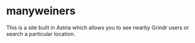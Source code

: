 # manyweiners
This is a site built in Astria which allows you to see nearby Grindr users or search a particular location.
